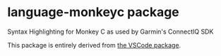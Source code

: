 # language-monkeyc package

Syntax Highlighting for Monkey C as used by Garmin's ConnectIQ SDK

This package is entirely derived from [the VSCode package](https://github.com/ghisguth/vscode-monkey-c).
